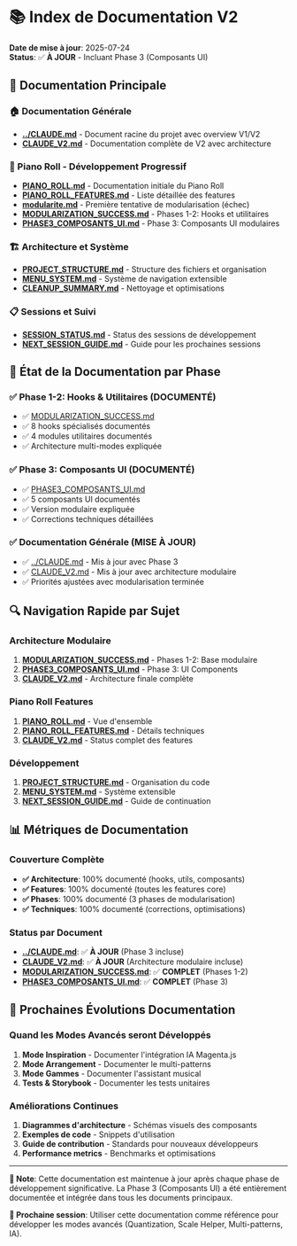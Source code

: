 # 📚 Index de Documentation V2

**Date de mise à jour**: 2025-07-24  
**Status**: ✅ **À JOUR** - Incluant Phase 3 (Composants UI)

## 📂 Documentation Principale

### **🏠 Documentation Générale**
- **[../CLAUDE.md](../CLAUDE.md)** - Document racine du projet avec overview V1/V2
- **[CLAUDE_V2.md](./CLAUDE_V2.md)** - Documentation complète de V2 avec architecture

### **🎹 Piano Roll - Développement Progressif**
- **[PIANO_ROLL.md](./PIANO_ROLL.md)** - Documentation initiale du Piano Roll
- **[PIANO_ROLL_FEATURES.md](./PIANO_ROLL_FEATURES.md)** - Liste détaillée des features
- **[modularite.md](./modularite.md)** - Première tentative de modularisation (échec)
- **[MODULARIZATION_SUCCESS.md](./MODULARIZATION_SUCCESS.md)** - Phases 1-2: Hooks et utilitaires
- **[PHASE3_COMPOSANTS_UI.md](./PHASE3_COMPOSANTS_UI.md)** - Phase 3: Composants UI modulaires

### **🏗️ Architecture et Système**
- **[PROJECT_STRUCTURE.md](./PROJECT_STRUCTURE.md)** - Structure des fichiers et organisation
- **[MENU_SYSTEM.md](./MENU_SYSTEM.md)** - Système de navigation extensible
- **[CLEANUP_SUMMARY.md](./CLEANUP_SUMMARY.md)** - Nettoyage et optimisations

### **📋 Sessions et Suivi**
- **[SESSION_STATUS.md](./SESSION_STATUS.md)** - Status des sessions de développement
- **[NEXT_SESSION_GUIDE.md](./NEXT_SESSION_GUIDE.md)** - Guide pour les prochaines sessions

## 🎯 **État de la Documentation par Phase**

### **✅ Phase 1-2: Hooks & Utilitaires (DOCUMENTÉ)**
- ✅ [MODULARIZATION_SUCCESS.md](./MODULARIZATION_SUCCESS.md)
- ✅ 8 hooks spécialisés documentés
- ✅ 4 modules utilitaires documentés
- ✅ Architecture multi-modes expliquée

### **✅ Phase 3: Composants UI (DOCUMENTÉ)**
- ✅ [PHASE3_COMPOSANTS_UI.md](./PHASE3_COMPOSANTS_UI.md)
- ✅ 5 composants UI documentés
- ✅ Version modulaire expliquée
- ✅ Corrections techniques détaillées

### **✅ Documentation Générale (MISE À JOUR)**
- ✅ [../CLAUDE.md](../CLAUDE.md) - Mis à jour avec Phase 3
- ✅ [CLAUDE_V2.md](./CLAUDE_V2.md) - Mis à jour avec architecture modulaire
- ✅ Priorités ajustées avec modularisation terminée

## 🔍 **Navigation Rapide par Sujet**

### **Architecture Modulaire**
1. **[MODULARIZATION_SUCCESS.md](./MODULARIZATION_SUCCESS.md)** - Phases 1-2: Base modulaire
2. **[PHASE3_COMPOSANTS_UI.md](./PHASE3_COMPOSANTS_UI.md)** - Phase 3: UI Components
3. **[CLAUDE_V2.md](./CLAUDE_V2.md)** - Architecture finale complète

### **Piano Roll Features**
1. **[PIANO_ROLL.md](./PIANO_ROLL.md)** - Vue d'ensemble
2. **[PIANO_ROLL_FEATURES.md](./PIANO_ROLL_FEATURES.md)** - Détails techniques
3. **[CLAUDE_V2.md](./CLAUDE_V2.md)** - Status complet des features

### **Développement**
1. **[PROJECT_STRUCTURE.md](./PROJECT_STRUCTURE.md)** - Organisation du code
2. **[MENU_SYSTEM.md](./MENU_SYSTEM.md)** - Système extensible
3. **[NEXT_SESSION_GUIDE.md](./NEXT_SESSION_GUIDE.md)** - Guide de continuation

## 📊 **Métriques de Documentation**

### **Couverture Complète**
- **✅ Architecture**: 100% documenté (hooks, utils, composants)
- **✅ Features**: 100% documenté (toutes les features core)
- **✅ Phases**: 100% documenté (3 phases de modularisation)
- **✅ Techniques**: 100% documenté (corrections, optimisations)

### **Status par Document**
- **[../CLAUDE.md](../CLAUDE.md)**: ✅ **À JOUR** (Phase 3 incluse)
- **[CLAUDE_V2.md](./CLAUDE_V2.md)**: ✅ **À JOUR** (Architecture modulaire incluse)
- **[MODULARIZATION_SUCCESS.md](./MODULARIZATION_SUCCESS.md)**: ✅ **COMPLET** (Phases 1-2)
- **[PHASE3_COMPOSANTS_UI.md](./PHASE3_COMPOSANTS_UI.md)**: ✅ **COMPLET** (Phase 3)

## 🚀 **Prochaines Évolutions Documentation**

### **Quand les Modes Avancés seront Développés**
1. **Mode Inspiration** - Documenter l'intégration IA Magenta.js
2. **Mode Arrangement** - Documenter le multi-patterns
3. **Mode Gammes** - Documenter l'assistant musical
4. **Tests & Storybook** - Documenter les tests unitaires

### **Améliorations Continues**
1. **Diagrammes d'architecture** - Schémas visuels des composants
2. **Exemples de code** - Snippets d'utilisation
3. **Guide de contribution** - Standards pour nouveaux développeurs
4. **Performance metrics** - Benchmarks et optimisations

---

**📝 Note**: Cette documentation est maintenue à jour après chaque phase de développement significative. La Phase 3 (Composants UI) a été entièrement documentée et intégrée dans tous les documents principaux.

**🔗 Prochaine session**: Utiliser cette documentation comme référence pour développer les modes avancés (Quantization, Scale Helper, Multi-patterns, IA).